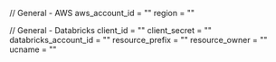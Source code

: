 // General - AWS
aws_account_id = ""
region         = ""

// General - Databricks
client_id             = ""
client_secret         = ""
databricks_account_id = ""
resource_prefix       = ""
resource_owner        = ""
ucname                = ""
